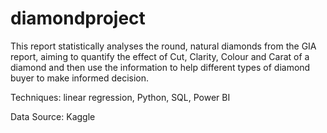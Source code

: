 # diamondproject

This report statistically analyses the round, natural diamonds from the GIA report, aiming to quantify the effect of Cut, Clarity, Colour and Carat of a diamond and then use the  information to help different types of diamond buyer to make informed decision.

Techniques: linear regression, Python, SQL, Power BI

Data Source: Kaggle
